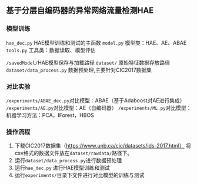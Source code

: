 ## 基于分层自编码器的异常网络流量检测HAE
### 模型训练
`hae_dec.py` HAE模型训练和测试的主函数
`model.py` 模型类：HAE、AE、ABAE
`tools.py` 工具类：数据读取、模型评估


`/savedModel/`HAE模型保存与加载路径
`dataset/` 原始特征数据存放路径 
`dataset/data_process.py` 数据预处理,主要针对CIC2017数据集


### 对比实验
`/experiments/ABAE_dec.py`对比模型：ABAE（基于Adaboost对AE进行集成）
`/experiments/AE.py`对比模型：AE（自编码器）
`/experiments/ML.py`对比模型：机器学习方法：PCA，IForest，HBOS

### 操作流程
1. 下载CIC2017数据集（https://www.unb.ca/cic/datasets/ids-2017.html） 将csv格式的数据文件放在`dataset/rawdata/`路径下。
2. 运行`dataset/data_process.py`进行数据预处理
3. 运行`hae_dec.py` 进行HAE模型训练和测试
4. 运行`experiments/`目录下文件进行对比模型的训练与测试
